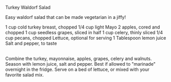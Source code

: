 Turkey Waldorf Salad

Easy waldorf salad that can be made vegetarian in a jiffy!

1 cup cold turkey breast, chopped
1/4 cup light Mayo
2 apples, cored and chopped
1 cup seedless grapes, sliced in half
1 cup celery, thinly sliced
1/4 cup pecans, chopped
Lettuce, optional for serving
1 Tablespoon lemon juice
Salt and pepper, to taste

<br>Combine the turkey, mayonnaise, apples, grapes, celery and walnuts.
Season with lemon juice, salt and pepper.
Best if allowed to "marinade" overnight in the fridge.
Serve on a bed of lettuce, or mixed with your favorite salad mix.
